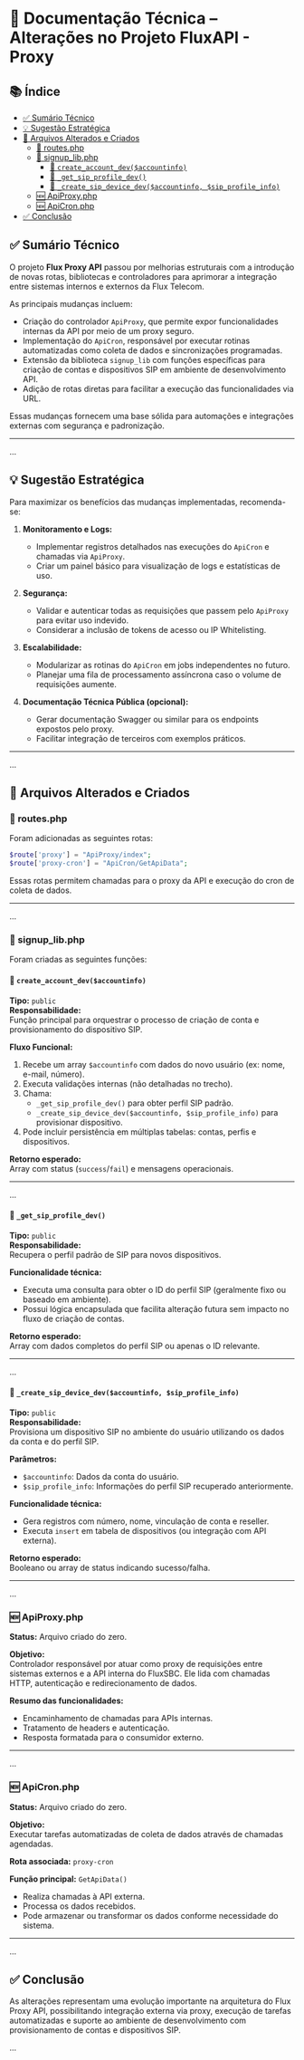 
# 📄 Documentação Técnica – Alterações no Projeto FluxAPI - Proxy

## 📚 Índice

- [✅ Sumário Técnico](#✅-sumário-técnico)
- [💡 Sugestão Estratégica](#💡-sugestão-estratégica)
- [📁 Arquivos Alterados e Criados](#📁-arquivos-alterados-e-criados)
  - [🧩 routes.php](#🧩-routesphp)
  - [🧩 signup_lib.php](#🧩-signup_libphp)
    - [🔹 `create_account_dev($accountinfo)`](#🔹-create_account_dev$accountinfo)
    - [🔹 `_get_sip_profile_dev()`](#🔹-_get_sip_profile_dev)
    - [🔹 `_create_sip_device_dev($accountinfo, $sip_profile_info)`](#🔹-_create_sip_device_dev$accountinfo,-$sip_profile_info)
  - [🆕 ApiProxy.php](#🆕-apiproxyphp)
  - [🆕 ApiCron.php](#🆕-apicronphp)
- [✅ Conclusão](#✅-conclusão)


## ✅ Sumário Técnico

O projeto **Flux Proxy API** passou por melhorias estruturais com a introdução de novas rotas, bibliotecas e controladores para aprimorar a integração entre sistemas internos e externos da Flux Telecom.

As principais mudanças incluem:

- Criação do controlador `ApiProxy`, que permite expor funcionalidades internas da API por meio de um proxy seguro.
- Implementação do `ApiCron`, responsável por executar rotinas automatizadas como coleta de dados e sincronizações programadas.
- Extensão da biblioteca `signup_lib` com funções específicas para criação de contas e dispositivos SIP em ambiente de desenvolvimento API.
- Adição de rotas diretas para facilitar a execução das funcionalidades via URL.

Essas mudanças fornecem uma base sólida para automações e integrações externas com segurança e padronização.

---

...

## 💡 Sugestão Estratégica

Para maximizar os benefícios das mudanças implementadas, recomenda-se:

1. **Monitoramento e Logs:**
   - Implementar registros detalhados nas execuções do `ApiCron` e chamadas via `ApiProxy`.
   - Criar um painel básico para visualização de logs e estatísticas de uso.

2. **Segurança:**
   - Validar e autenticar todas as requisições que passem pelo `ApiProxy` para evitar uso indevido.
   - Considerar a inclusão de tokens de acesso ou IP Whitelisting.

3. **Escalabilidade:**
   - Modularizar as rotinas do `ApiCron` em jobs independentes no futuro.
   - Planejar uma fila de processamento assíncrona caso o volume de requisições aumente.

4. **Documentação Técnica Pública (opcional):**
   - Gerar documentação Swagger ou similar para os endpoints expostos pelo proxy.
   - Facilitar integração de terceiros com exemplos práticos.

---

...

## 📁 Arquivos Alterados e Criados

### 🧩 routes.php

Foram adicionadas as seguintes rotas:
```php
$route['proxy'] = "ApiProxy/index";
$route['proxy-cron'] = "ApiCron/GetApiData";
```
Essas rotas permitem chamadas para o proxy da API e execução do cron de coleta de dados.

---

...

### 🧩 signup_lib.php

Foram criadas as seguintes funções:

#### 🔹 `create_account_dev($accountinfo)`

**Tipo:** `public`  
**Responsabilidade:**  
Função principal para orquestrar o processo de criação de conta e provisionamento do dispositivo SIP.

**Fluxo Funcional:**
1. Recebe um array `$accountinfo` com dados do novo usuário (ex: nome, e-mail, número).
2. Executa validações internas (não detalhadas no trecho).
3. Chama:
   - `_get_sip_profile_dev()` para obter perfil SIP padrão.
   - `_create_sip_device_dev($accountinfo, $sip_profile_info)` para provisionar dispositivo.
4. Pode incluir persistência em múltiplas tabelas: contas, perfis e dispositivos.

**Retorno esperado:**  
Array com status (`success`/`fail`) e mensagens operacionais.

---

...

#### 🔹 `_get_sip_profile_dev()`

**Tipo:** `public`  
**Responsabilidade:**  
Recupera o perfil padrão de SIP para novos dispositivos.

**Funcionalidade técnica:**
- Executa uma consulta para obter o ID do perfil SIP (geralmente fixo ou baseado em ambiente).
- Possui lógica encapsulada que facilita alteração futura sem impacto no fluxo de criação de contas.

**Retorno esperado:**  
Array com dados completos do perfil SIP ou apenas o ID relevante.

---

...

#### 🔹 `_create_sip_device_dev($accountinfo, $sip_profile_info)`

**Tipo:** `public`  
**Responsabilidade:**  
Provisiona um dispositivo SIP no ambiente do usuário utilizando os dados da conta e do perfil SIP.

**Parâmetros:**
- `$accountinfo`: Dados da conta do usuário.
- `$sip_profile_info`: Informações do perfil SIP recuperado anteriormente.

**Funcionalidade técnica:**
- Gera registros com número, nome, vinculação de conta e reseller.
- Executa `insert` em tabela de dispositivos (ou integração com API externa).

**Retorno esperado:**  
Booleano ou array de status indicando sucesso/falha.

---

...

### 🆕 ApiProxy.php

**Status:** Arquivo criado do zero.

**Objetivo:**  
Controlador responsável por atuar como proxy de requisições entre sistemas externos e a API interna do FluxSBC. Ele lida com chamadas HTTP, autenticação e redirecionamento de dados.

**Resumo das funcionalidades:**  
- Encaminhamento de chamadas para APIs internas.
- Tratamento de headers e autenticação.
- Resposta formatada para o consumidor externo.

---

...

### 🆕 ApiCron.php

**Status:** Arquivo criado do zero.

**Objetivo:**  
Executar tarefas automatizadas de coleta de dados através de chamadas agendadas.

**Rota associada:** `proxy-cron`

**Função principal:** `GetApiData()`
- Realiza chamadas à API externa.
- Processa os dados recebidos.
- Pode armazenar ou transformar os dados conforme necessidade do sistema.

---

...

## ✅ Conclusão

As alterações representam uma evolução importante na arquitetura do Flux Proxy API, possibilitando integração externa via proxy, execução de tarefas automatizadas e suporte ao ambiente de desenvolvimento com provisionamento de contas e dispositivos SIP.

...
